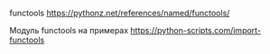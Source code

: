functools
https://pythonz.net/references/named/functools/

Модуль functools на примерах
https://python-scripts.com/import-functools